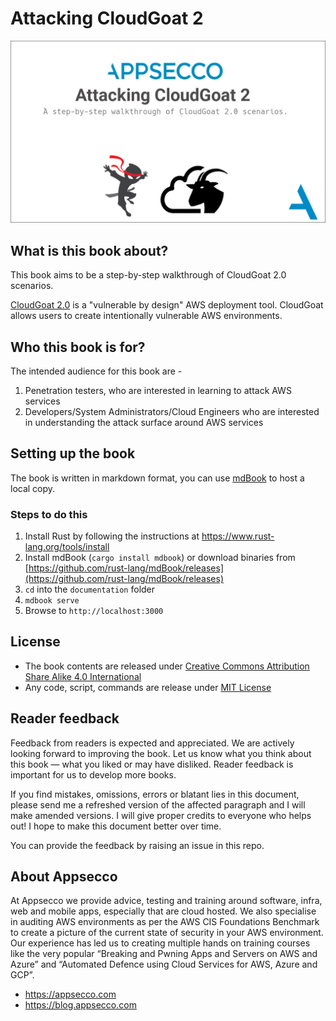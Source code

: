 # Attacking CloudGoat 2

![attacking-cloudgoat-banner](github-images/banner.png)

## What is this book about?

This book aims to be a step-by-step walkthrough of CloudGoat 2.0 scenarios.

[CloudGoat 2.0](https://rhinosecuritylabs.com/aws/introducing-cloudgoat-2/) is a "vulnerable by design" AWS deployment tool. CloudGoat allows users to create intentionally vulnerable AWS environments. 

## Who this book is for?

The intended audience for this book are - 

1. Penetration testers, who are interested in learning to attack AWS services
2. Developers/System Administrators/Cloud Engineers who are interested in understanding the attack surface around AWS services

## Setting up the book

The book is written in markdown format, you can use [mdBook](https://github.com/rust-lang/mdBook) to host a local copy.

### Steps to do this

1. Install Rust by following the instructions at https://www.rust-lang.org/tools/install
2. Install mdBook (`cargo install mdbook`) or download binaries from [https://github.com/rust-lang/mdBook/releases](https://github.com/rust-lang/mdBook/releases)
2. `cd` into the `documentation` folder
3. `mdbook serve`
4. Browse to `http://localhost:3000`

## License

- The book contents are released under [Creative Commons Attribution Share Alike 4.0 International](CC-BY-SA-LICENSE.txt)
- Any code, script, commands are release under [MIT License](MIT-LICENSE.txt)

## Reader feedback

Feedback from readers is expected and appreciated. We are actively looking forward to improving the book. Let us know what you think about this book — what you liked or may have disliked. Reader feedback is important for us to develop more books.

If you find mistakes, omissions, errors or blatant lies in this document, please send me a refreshed version of the affected paragraph and I will make amended versions. I will give proper credits to everyone who helps out! I hope to make this document better over time.

You can provide the feedback by raising an issue in this repo.

## About Appsecco

At Appsecco we provide advice, testing and training around software, infra, web and mobile apps, especially that are cloud hosted. We also specialise in auditing AWS environments as per the AWS CIS Foundations Benchmark to create a picture of the current state of security in your AWS environment. Our experience has led us to creating multiple hands on training courses like the very popular “Breaking and Pwning Apps and Servers on AWS and Azure” and “Automated Defence using Cloud Services for AWS, Azure and GCP”.

* https://appsecco.com
* https://blog.appsecco.com




